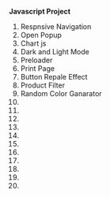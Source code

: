 **Javascript Project**
1. Respnsive Navigation
2. Open Popup
3. Chart js
4. Dark and Light Mode
5. Preloader
6. Print Page
7. Button Repale Effect
8. Product Filter
9. Random Color Ganarator
10. 
11.
12.
13.
14.
15.
16.
17.
18.
19.
20.





